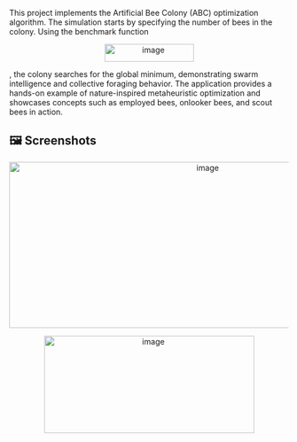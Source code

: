 
This project implements the Artificial Bee Colony (ABC) optimization algorithm. The simulation starts by specifying the number of bees in the colony. Using the benchmark function 
<p align="center">
<img width="161" height="32" alt="image" src="https://github.com/user-attachments/assets/ca3feb98-77b3-429b-8208-e3a479e76acf" />
</p>
, the colony searches for the global minimum, demonstrating swarm intelligence and collective foraging behavior. The application provides a hands-on example of nature-inspired metaheuristic optimization and showcases concepts such as employed bees, onlooker bees, and scout bees in action.

## 🖼 Screenshots
<p align="center">
<img width="700" height="300" alt="image" src="https://github.com/user-attachments/assets/efe099ba-1273-4b23-8289-445f7c61c239" />
</p>

<p align="center">
<img width="379" height="176" alt="image" src="https://github.com/user-attachments/assets/c4085a15-7ecc-468d-9ab3-c3404b62159c" />
</p>
